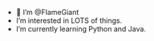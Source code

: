 - 👋 I’m @FlameGiant
- I’m interested in LOTS of things.
- I’m currently learning Python and Java.

<!---
FlameGiant/FlameGiant is a ✨ special ✨ repository because its `README.md` (this file) appears on your GitHub profile.
You can click the Preview link to take a look at your changes.
--->
